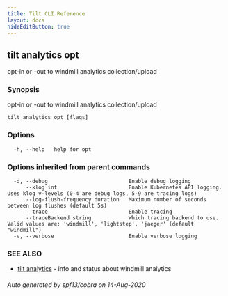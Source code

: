 ```yaml
---
title: Tilt CLI Reference
layout: docs
hideEditButton: true
---
```

## tilt analytics opt

opt-in or -out to windmill analytics collection/upload

### Synopsis

opt-in or -out to windmill analytics collection/upload

```
tilt analytics opt [flags]
```

### Options

```
  -h, --help   help for opt
```

### Options inherited from parent commands

```
  -d, --debug                          Enable debug logging
      --klog int                       Enable Kubernetes API logging. Uses klog v-levels (0-4 are debug logs, 5-9 are tracing logs)
      --log-flush-frequency duration   Maximum number of seconds between log flushes (default 5s)
      --trace                          Enable tracing
      --traceBackend string            Which tracing backend to use. Valid values are: 'windmill', 'lightstep', 'jaeger' (default "windmill")
  -v, --verbose                        Enable verbose logging
```

### SEE ALSO

* [tilt analytics](tilt_analytics.html)	 - info and status about windmill analytics

###### Auto generated by spf13/cobra on 14-Aug-2020
